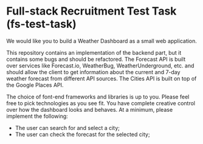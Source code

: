 # Full-stack Recruitment Test Task (fs-test-task)

We would like you to build a Weather Dashboard as a small web application. 

This repository contains an implementation of the backend part, but it contains some bugs and should be refactored. The Forecast API is built over services like Forecast.io, WeatherBug, WeatherUnderground, etc. and should allow the client to get information about the current and 7-day weather forecast from different API sources. The Cities API is built on top of the Google Places API.

The choice of font-end frameworks and libraries is up to you. Please feel free to pick technologies as you see fit. You have complete creative control over how the dashboard looks and behaves. At a minimum, please implement the following:
- The user can search for and select a city;
- The user can check the forecast for the selected city;
